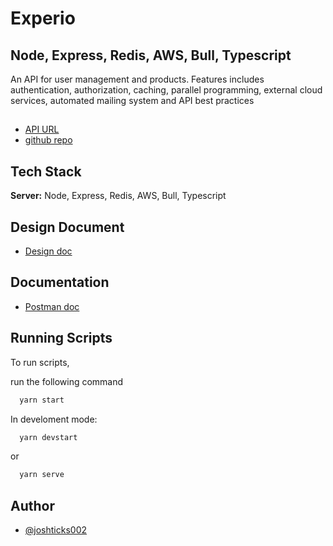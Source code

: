 # Experio

## Node, Express, Redis, AWS, Bull, Typescript

An API for user management and products. Features includes authentication, authorization, caching, parallel programming, external cloud services, automated mailing system and API best practices

##

- [API URL](https://ecomm-experio.herokuapp.com/)
- [github repo](https://github.com/joshticks002/experio-ecomm)

## Tech Stack

**Server:** Node, Express, Redis, AWS, Bull, Typescript

## Design Document

- [Design doc](https://docs.google.com/document/d/1RPHjFkGf_xxZFRYYhdpyloddL7rjcUq3UKOCBg2AP9I/edit?usp=sharing)

## Documentation

- [Postman doc](https://documenter.getpostman.com/view/22824554/2s8ZDSb4gM)

## Running Scripts

To run scripts,

run the following command

```bash
  yarn start
```

In develoment mode:

```bash
  yarn devstart
```

or

```bash
  yarn serve
```

## Author

- [@joshticks002](https://www.github.com/joshticks002)
